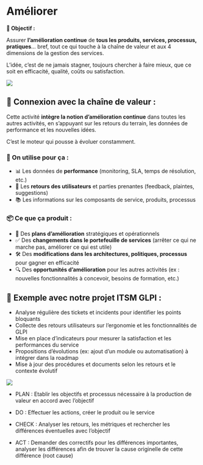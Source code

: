 # Améliorer

**🎯 Objectif :**

Assurer **l’amélioration continue** de **tous les produits, services, processus, pratiques**… bref, tout ce qui touche à la chaîne de valeur et aux 4 dimensions de la gestion des services.

L’idée, c’est de ne jamais stagner, toujours chercher à faire mieux, que ce soit en efficacité, qualité, coûts ou satisfaction.

![](../../../../media/Cours-Intro-ITIL4-V2-Améliorer-image2.png)

## **🔗 Connexion avec la chaîne de valeur :**

Cette activité **intègre la notion d’amélioration continue** dans toutes les autres activités, en s’appuyant sur les retours du terrain, les données de performance et les nouvelles idées.

C’est le moteur qui pousse à évoluer constamment.



### **🧰 On utilise pour ça :**

- 📊 Les données de **performance** (monitoring, SLA, temps de résolution, etc.)
- 📢 Les **retours des utilisateurs** et parties prenantes (feedback, plaintes, suggestions)
- 📚 Les informations sur les composants de service, produits, processus



### **📦 Ce que ça produit :**

- 🔄 Des **plans d’amélioration** stratégiques et opérationnels
- ✅ Des **changements dans le portefeuille de services** (arrêter ce qui ne marche pas, améliorer ce qui est utile)
- 🛠️ Des **modifications dans les architectures, politiques, processus** pour gagner en efficacité
- 🔍 Des **opportunités d’amélioration** pour les autres activités (ex : nouvelles fonctionnalités à concevoir, besoins de formation, etc.)



## **🧪 Exemple avec notre projet ITSM GLPI :**

- Analyse régulière des tickets et incidents pour identifier les points bloquants
- Collecte des retours utilisateurs sur l’ergonomie et les fonctionnalités de GLPI
- Mise en place d’indicateurs pour mesurer la satisfaction et les performances du service
- Propositions d’évolutions (ex: ajout d’un module ou automatisation) à intégrer dans la roadmap
- Mise à jour des procédures et documents selon les retours et le contexte évolutif

![](../../../../media/Cours-Intro-ITIL4-V2-Améliorer-image3.png)

- PLAN : Etablir les objectifs et processus nécessaire à la production de valeur en accord avec l’objectif

- DO : Effectuer les actions, créer le produit ou le service

- CHECK : Analyser les retours, les métriques et rechercher les différences éventuelles avec l’objectif

- ACT : Demander des correctifs pour les différences importantes, analyser les différences afin de trouver la cause originelle de cette différence (root cause)





